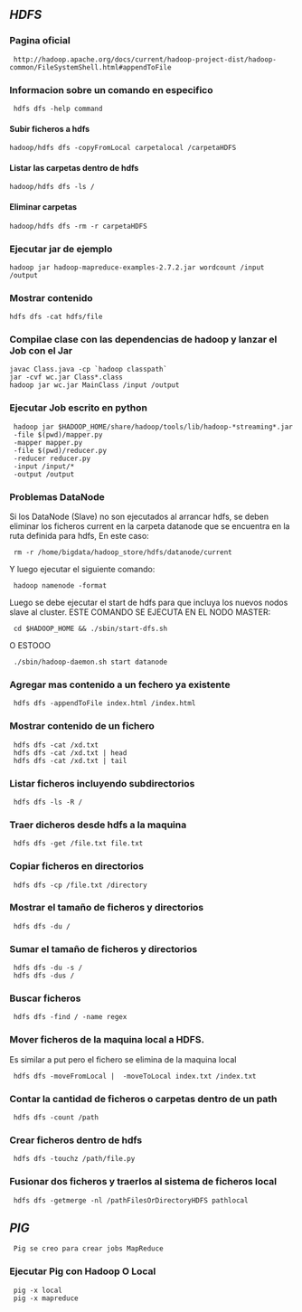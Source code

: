 ## __*HDFS*__

### Pagina oficial 
     http://hadoop.apache.org/docs/current/hadoop-project-dist/hadoop-common/FileSystemShell.html#appendToFile

### Informacion sobre un comando en especifico
     hdfs dfs -help command

#### Subir ficheros a hdfs 
    hadoop/hdfs dfs -copyFromLocal carpetalocal /carpetaHDFS

#### Listar las carpetas dentro de hdfs 
    hadoop/hdfs dfs -ls / 

#### Eliminar carpetas 
    hadoop/hdfs dfs -rm -r carpetaHDFS
    
### Ejecutar jar de ejemplo 
    hadoop jar hadoop-mapreduce-examples-2.7.2.jar wordcount /input /output
    
### Mostrar contenido 
    hdfs dfs -cat hdfs/file

### Compilae clase con las dependencias de hadoop y lanzar el Job con el Jar 
    javac Class.java -cp `hadoop classpath`
    jar -cvf wc.jar Class*.class
    hadoop jar wc.jar MainClass /input /output
    
### Ejecutar Job escrito en python 
     hadoop jar $HADOOP_HOME/share/hadoop/tools/lib/hadoop-*streaming*.jar 
     -file $(pwd)/mapper.py  
     -mapper mapper.py 
     -file $(pwd)/reducer.py  
     -reducer reducer.py 
     -input /input/* 
     -output /output
     
### Problemas DataNode
   Si los DataNode (Slave) no son ejecutados al arrancar hdfs, se deben eliminar los ficheros current en la carpeta datanode 
   que se encuentra en la ruta definida para hdfs, En este caso: 
   ```
    rm -r /home/bigdata/hadoop_store/hdfs/datanode/current 
   ```
   Y luego ejecutar el siguiente comando:
   ```
    hadoop namenode -format
   ```
   Luego se debe ejecutar el start de hdfs para que incluya los nuevos nodos slave al cluster. ESTE COMANDO SE EJECUTA EN EL NODO MASTER:
   ```
    cd $HADOOP_HOME && ./sbin/start-dfs.sh 
   ``` 
   O ESTOOO
   ```
    ./sbin/hadoop-daemon.sh start datanode
   ```

### Agregar mas contenido a un fechero ya existente
     hdfs dfs -appendToFile index.html /index.html

### Mostrar contenido de un fichero 
     hdfs dfs -cat /xd.txt
     hdfs dfs -cat /xd.txt | head 
     hdfs dfs -cat /xd.txt | tail 
         
### Listar ficheros incluyendo subdirectorios
     hdfs dfs -ls -R / 

### Traer dicheros desde hdfs a la maquina
     hdfs dfs -get /file.txt file.txt

### Copiar ficheros en directorios
     hdfs dfs -cp /file.txt /directory

### Mostrar el tamaño de ficheros y directorios 
     hdfs dfs -du / 

### Sumar el tamaño de ficheros y directorios 
     hdfs dfs -du -s /
     hdfs dfs -dus /  

### Buscar ficheros 
     hdfs dfs -find / -name regex
     
### Mover ficheros de la maquina local a HDFS.
   Es similar a put pero el fichero se elimina de la maquina local 
   ```
    hdfs dfs -moveFromLocal |  -moveToLocal index.txt /index.txt
   ``` 

### Contar la cantidad de ficheros o carpetas dentro de un path 
     hdfs dfs -count /path 

### Crear ficheros dentro de hdfs 
     hdfs dfs -touchz /path/file.py

### Fusionar dos ficheros y traerlos al sistema de ficheros local 
     hdfs dfs -getmerge -nl /pathFilesOrDirectoryHDFS pathlocal
     
## __*PIG*__ 
     Pig se creo para crear jobs MapReduce 

### Ejecutar Pig con Hadoop O Local
     pig -x local 
     pig -x mapreduce 



